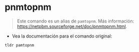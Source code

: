# pnmtopnm

> Este comando es un alias de `pamtopnm`.
> Más información: <https://netpbm.sourceforge.net/doc/pnmtopnm.html>.

- Vea la documentación para el comando original:

`tldr pamtopnm`
